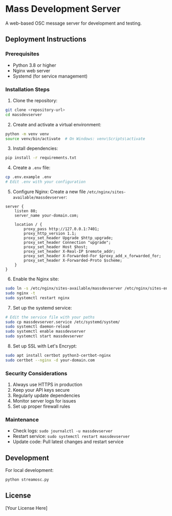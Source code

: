 # Mass Development Server

A web-based OSC message server for development and testing.

## Deployment Instructions

### Prerequisites
- Python 3.8 or higher
- Nginx web server
- Systemd (for service management)

### Installation Steps

1. Clone the repository:
```bash
git clone <repository-url>
cd massdevserver
```

2. Create and activate a virtual environment:
```bash
python -m venv venv
source venv/bin/activate  # On Windows: venv\Scripts\activate
```

3. Install dependencies:
```bash
pip install -r requirements.txt
```

4. Create a `.env` file:
```bash
cp .env.example .env
# Edit .env with your configuration
```

5. Configure Nginx:
Create a new file `/etc/nginx/sites-available/massdevserver`:
```nginx
server {
    listen 80;
    server_name your-domain.com;

    location / {
        proxy_pass http://127.0.0.1:7401;
        proxy_http_version 1.1;
        proxy_set_header Upgrade $http_upgrade;
        proxy_set_header Connection "upgrade";
        proxy_set_header Host $host;
        proxy_set_header X-Real-IP $remote_addr;
        proxy_set_header X-Forwarded-For $proxy_add_x_forwarded_for;
        proxy_set_header X-Forwarded-Proto $scheme;
    }
}
```

6. Enable the Nginx site:
```bash
sudo ln -s /etc/nginx/sites-available/massdevserver /etc/nginx/sites-enabled/
sudo nginx -t
sudo systemctl restart nginx
```

7. Set up the systemd service:
```bash
# Edit the service file with your paths
sudo cp massdevserver.service /etc/systemd/system/
sudo systemctl daemon-reload
sudo systemctl enable massdevserver
sudo systemctl start massdevserver
```

8. Set up SSL with Let's Encrypt:
```bash
sudo apt install certbot python3-certbot-nginx
sudo certbot --nginx -d your-domain.com
```

### Security Considerations

1. Always use HTTPS in production
2. Keep your API keys secure
3. Regularly update dependencies
4. Monitor server logs for issues
5. Set up proper firewall rules

### Maintenance

- Check logs: `sudo journalctl -u massdevserver`
- Restart service: `sudo systemctl restart massdevserver`
- Update code: Pull latest changes and restart service

## Development

For local development:
```bash
python streamosc.py
```

## License

[Your License Here] 